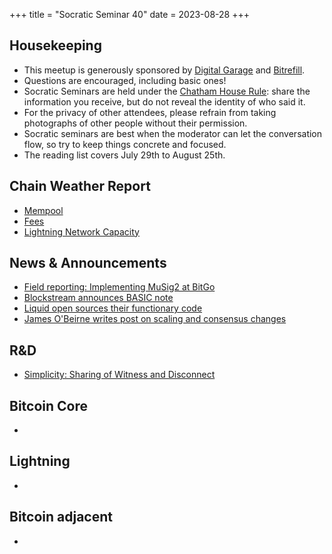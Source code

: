 +++
title = "Socratic Seminar 40"
date = 2023-08-28
+++

Housekeeping
------------

- This meetup is generously sponsored by [Digital Garage](https://dg717.com/) and [Bitrefill](https://bitrefill.com/).
- Questions are encouraged, including basic ones!
- Socratic Seminars are held under the [Chatham House Rule](https://www.chathamhouse.org/about-us/chatham-house-rule): share the information you receive, but do not reveal the identity of who said it.
- For the privacy of other attendees, please refrain from taking photographs of other people without their permission.
- Socratic seminars are best when the moderator can let the conversation flow, so try to keep things concrete and focused.
- The reading list covers July 29th to August 25th.

Chain Weather Report
--------------------

- [Mempool](https://www.bitcoin-mempool.info/#BTC,30d,weight)
- [Fees](https://transactionfee.info/charts/fees-package-feerates/)
- [Lightning Network Capacity](https://bitcoinvisuals.com/ln-capacity)

News & Announcements
--------------------

- [Field reporting: Implementing MuSig2 at BitGo](https://bitcoinops.org/en/newsletters/2023/08/16/)
- [Blockstream announces BASIC note](https://blog.blockstream.com/introducing-the-basic-note-a-bitcoin-denominated-investment-in-undervalued-mining-assets/)
- [Liquid open sources their functionary code](https://github.com/blockstream/liquid-functionary?ref=blog.liquid.net)
- [James O'Beirne writes post on scaling and consensus changes](https://delvingbitcoin.org/t/thoughts-on-scaling-and-consensus-changes-2023/32)

R&D
---

- [Simplicity: Sharing of Witness and Disconnect](https://blog.blockstream.com/simplicity-sharing-of-witness-and-disconnect/)

Bitcoin Core
------------

- []()

Lightning
--------

- []()

Bitcoin adjacent
----------------

- []()
